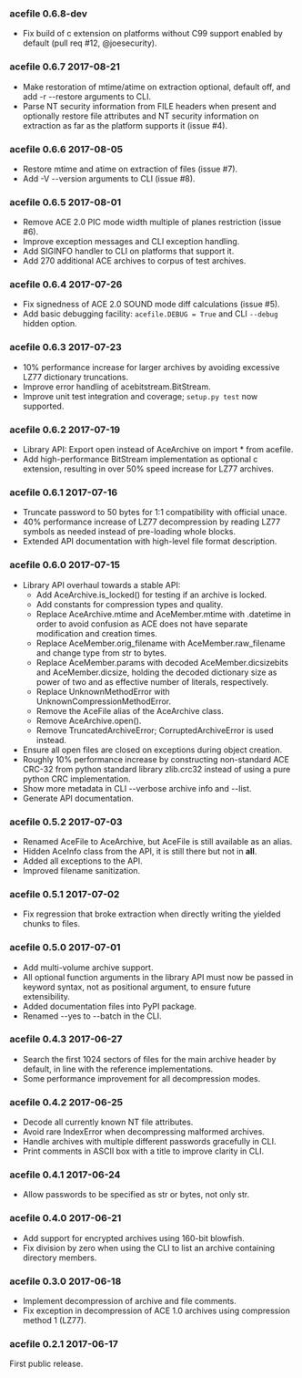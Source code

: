 ### acefile 0.6.8-dev

-   Fix build of c extension on platforms without C99 support enabled by
    default (pull req #12, @joesecurity).


### acefile 0.6.7 2017-08-21

-   Make restoration of mtime/atime on extraction optional, default off, and
    add -r --restore arguments to CLI.
-   Parse NT security information from FILE headers when present and optionally
    restore file attributes and NT security information on extraction as far as
    the platform supports it (issue #4).


### acefile 0.6.6 2017-08-05

-   Restore mtime and atime on extraction of files (issue #7).
-   Add -V --version arguments to CLI (issue #8).


### acefile 0.6.5 2017-08-01

-   Remove ACE 2.0 PIC mode width multiple of planes restriction (issue #6).
-   Improve exception messages and CLI exception handling.
-   Add SIGINFO handler to CLI on platforms that support it.
-   Add 270 additional ACE archives to corpus of test archives.


### acefile 0.6.4 2017-07-26

-   Fix signedness of ACE 2.0 SOUND mode diff calculations (issue #5).
-   Add basic debugging facility: `acefile.DEBUG = True` and CLI `--debug`
    hidden option.


### acefile 0.6.3 2017-07-23

-   10% performance increase for larger archives by avoiding excessive LZ77
    dictionary truncations.
-   Improve error handling of acebitstream.BitStream.
-   Improve unit test integration and coverage; `setup.py test` now supported.


### acefile 0.6.2 2017-07-19

-   Library API: Export open instead of AceArchive on import * from acefile.
-   Add high-performance BitStream implementation as optional c extension,
    resulting in over 50% speed increase for LZ77 archives.


### acefile 0.6.1 2017-07-16

-   Truncate password to 50 bytes for 1:1 compatibility with official unace.
-   40% performance increase of LZ77 decompression by reading LZ77 symbols as
    needed instead of pre-loading whole blocks.
-   Extended API documentation with high-level file format description.


### acefile 0.6.0 2017-07-15

-   Library API overhaul towards a stable API:
    -   Add AceArchive.is_locked() for testing if an archive is locked.
    -   Add constants for compression types and quality.
    -   Replace AceArchive.mtime and AceMember.mtime with .datetime in order
        to avoid confusion as ACE does not have separate modification and
        creation times.
    -   Replace AceMember.orig_filename with AceMember.raw_filename and
        change type from str to bytes.
    -   Replace AceMember.params with decoded AceMember.dicsizebits and
        AceMember.dicsize, holding the decoded dictionary size as power of
        two and as effective number of literals, respectively.
    -   Replace UnknownMethodError with UnknownCompressionMethodError.
    -   Remove the AceFile alias of the AceArchive class.
    -   Remove AceArchive.open().
    -   Remove TruncatedArchiveError; CorruptedArchiveError is used instead.
-   Ensure all open files are closed on exceptions during object creation.
-   Roughly 10% performance increase by constructing non-standard ACE CRC-32
    from python standard library zlib.crc32 instead of using a pure python
    CRC implementation.
-   Show more metadata in CLI --verbose archive info and --list.
-   Generate API documentation.


### acefile 0.5.2 2017-07-03

-   Renamed AceFile to AceArchive, but AceFile is still available as an alias.
-   Hidden AceInfo class from the API, it is still there but not in __all__.
-   Added all exceptions to the API.
-   Improved filename sanitization.


### acefile 0.5.1 2017-07-02

-   Fix regression that broke extraction when directly writing the yielded
    chunks to files.


### acefile 0.5.0 2017-07-01

-   Add multi-volume archive support.
-   All optional function arguments in the library API must now be passed in
    keyword syntax, not as positional argument, to ensure future extensibility.
-   Added documentation files into PyPI package.
-   Renamed --yes to --batch in the CLI.


### acefile 0.4.3 2017-06-27

-   Search the first 1024 sectors of files for the main archive header by
    default, in line with the reference implementations.
-   Some performance improvement for all decompression modes.


### acefile 0.4.2 2017-06-25

-   Decode all currently known NT file attributes.
-   Avoid rare IndexError when decompressing malformed archives.
-   Handle archives with multiple different passwords gracefully in CLI.
-   Print comments in ASCII box with a title to improve clarity in CLI.


### acefile 0.4.1 2017-06-24

-   Allow passwords to be specified as str or bytes, not only str.


### acefile 0.4.0 2017-06-21

-   Add support for encrypted archives using 160-bit blowfish.
-   Fix division by zero when using the CLI to list an archive containing
    directory members.


### acefile 0.3.0 2017-06-18

-   Implement decompression of archive and file comments.
-   Fix exception in decompression of ACE 1.0 archives using compression
    method 1 (LZ77).


### acefile 0.2.1 2017-06-17

First public release.


